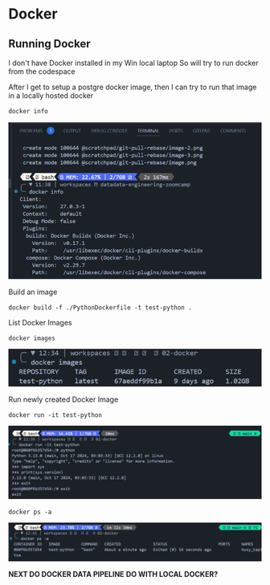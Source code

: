 # Docker

## Running Docker 
I don't have Docker installed in my Win local laptop
So will try to run docker from the codespace 

After I get to setup a postgre docker image, then I can try to run that image in a locally hosted docker 

```bash
docker info 
```
![docker info](../../_resources/01%2002%20docker%20info%20codebase.png)

Build an image
```
docker build -f ./PythonDockerfile -t test-python .
```

List Docker Images

```
docker images
``` 
![alt text](image.png)

Run newly created Docker Image
```
docker run -it test-python
``` 
![alt text](image-1.png)

```
docker ps -a
```
![alt text](image-2.png)


**NEXT DO DOCKER DATA PIPELINE**
**DO WITH LOCAL DOCKER?**
